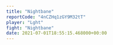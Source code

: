 ```yaml
---
title: "Nightbane"
reportCode: "4nCZHq1zGY9M32tT"
player: "Lght"
fight: "Nightbane"
date: 2021-07-01T18:55:15.468000+00:00
---
```

